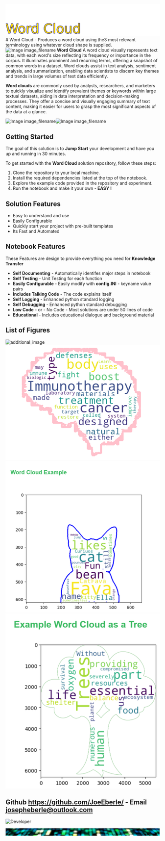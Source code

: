![Image image_filename](solution_sign.png)# Word Cloud - Produces a word cloud using the3 most relevant terminology using whatever cloud shape is supplied. ![Image image_filename](code.png)
**Word Cloud** A word cloud visually represents text data, with each word's size reflecting its frequency or importance in the corpus. It illuminates prominent and recurring terms, offering a snapshot of common words in a dataset. Word clouds assist in text analysis, sentiment analysis, and summarization, enabling data scientists to discern key themes and trends in large volumes of text data efficiently. 

**Word clouds** are commonly used by analysts, researchers, and marketers to quickly visualize and identify prevalent themes or keywords within large textual datasets, aiding in data interpretation and decision-making processes. They offer a concise and visually engaging summary of text content, making it easier for users to grasp the most significant aspects of the data at a glance.

![Image image_filename](code.png)![Image image_filename](sample.png)
## Getting Started

The goal of this solution is to **Jump Start** your development and have you up and running in 30 minutes. 

To get started with the **Word Cloud** solution repository, follow these steps:
1. Clone the repository to your local machine.
2. Install the required dependencies listed at the top of the notebook.
3. Explore the example code provided in the repository and experiment.
4. Run the notebook and make it your own - **EASY !**
    
## Solution Features
- Easy to understand and use  
- Easily Configurable 
- Quickly start your project with pre-built templates
- Its Fast and Automated

## Notebook Features

These Features are design to provide everything you need for **Knowledge Transfer** 

- **Self Documenting** - Automatically identifes major steps in notebook 
- **Self Testing** - Unit Testing for each function
- **Easily Configurable** - Easily modify with **config.INI** - keyname value pairs
- **Includes Talking Code** - The code explains itself 
- **Self Logging** - Enhanced python standard logging   
- **Self Debugging** - Enhanced python standard debugging
- **Low Code** - or - No Code  - Most solutions are under 50 lines of code
- **Educational** - Includes educational dialogue and background material
    
## List of Figures
 ![additional_image](heart.png)  <br>![additional_image](wordcloud_output.png)  <br>![additional_image](word_cloud_cat_example.png)  <br>![additional_image](word_cloud_tree_example.png)  <br>
    

## Github https://github.com/JoeEberle/ - Email  josepheberle@outlook.com 
    
![Developer](developer.png)

![Brand](brand.png)
    